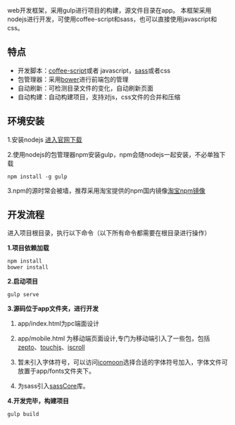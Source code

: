 web开发框架，采用gulp进行项目的构建，源文件目录在app。
本框架采用nodejs进行开发，可使用coffee-script和sass，也可以直接使用javascript和css。

特点
---

- 开发脚本：[coffee-script][1]或者 javascript，[sass][2]或者css
- 包管理器：采用[bower][3]进行前端包的管理
- 自动刷新：可检测目录文件的变化，自动刷新页面
- 自动构建：自动构建项目，支持对js，css文件的合并和压缩

环境安装
---
1.安装nodejs [进入官网下载][4]

2.使用nodejs的包管理器npm安装gulp，npm会随nodejs一起安装，不必单独下载
   
    npm install -g gulp
    
3.npm的源时常会被墙，推荐采用淘宝提供的npm国内镜像[淘宝npm镜像][5]

开发流程
----
进入项目根目录，执行以下命令（以下所有命令都需要在根目录进行操作）

**1.项目依赖加载**

    npm install
    bower install
    
**2.启动项目**

    gulp serve
    
**3.源码位于app文件夹，进行开发**  

 1. app/index.html为pc端面设计

 2. app/mobile.html 为移动端页面设计,专门为移动端引入了一些包，包括[zepto][6]、[touchjs][7]、[iscroll][8]
 
 3. 暂未引入字体符号，可以访问[icomoon][9]选择合适的字体符号加入，字体文件可放置于app/fonts文件夹下。
 
 4. 为sass引入[sassCore][10]库。

**4.开发完毕，构建项目**
    
    gulp build


  [1]: http://coffeescript.org/
  [2]: http://sass-lang.com/
  [3]: http://bower.io/
  [4]: http://nodejs.org/
  [5]: http://npm.taobao.org/
  [6]: http://zeptojs.com/
  [7]: https://github.com/brandnewera/touchjs
  [8]: https://github.com/cubiq/iscroll
  [9]: http://icomoon.io/app/#/select
  [10]: https://github.com/marvin1023/sassCore.git
